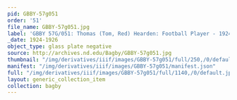 ```yaml
---
pid: GBBY-57g051
order: '51'
file_name: GBBY-57g051.jpg
label: 'GBBY 57G/051: Thomas (Tom, Red) Hearden: Football Player - 1924-1926'
_date: 1924-1926
object_type: glass plate negative
source: http://archives.nd.edu/Bagby/GBBY-57g051.jpg
thumbnail: "/img/derivatives/iiif/images/GBBY-57g051/full/250,/0/default.jpg"
manifest: "/img/derivatives/iiif/images/GBBY-57g051/manifest.json"
full: "/img/derivatives/iiif/images/GBBY-57g051/full/1140,/0/default.jpg"
layout: generic_collection_item
collection: bagby
---
```

